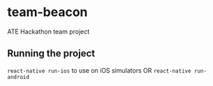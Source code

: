 # team-beacon
ATE Hackathon team project

## Running the project
`react-native run-ios` to use on iOS simulators
OR
`react-native run-android` 
